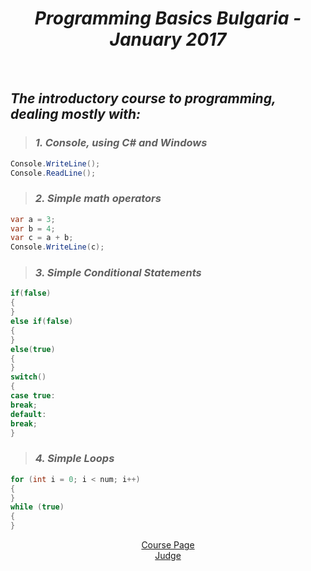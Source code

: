 <h1 align="center"><em>Programming Basics Bulgaria - January 2017</em></h1>
 
<br />

 ## *The introductory course to programming, dealing mostly with:*
>  ### *1. Console, using C# and Windows*
 ```C#
 Console.WriteLine();
 Console.ReadLine();
 ```
> ### *2. Simple math operators*
 ```C#
 var a = 3;
 var b = 4;
 var c = a + b;
 Console.WriteLine(c);
 ```
> ### *3. Simple Conditional Statements*
 ```C#
 if(false)
 {
 }
 else if(false)
 {
 }
 else(true)
 {
 }
 switch()
 {
 case true:
 break;
 default:
 break;
 }
 ```
> ### *4. Simple Loops*
 ```C#
 for (int i = 0; i < num; i++) 
 {
 }
 while (true)
 {
 }
 ```
<p align="center">
<a href="https://softuni.bg/trainings/1560/programming-basics-bulgaria-january-2017">Course Page</a> <br />
<a href="https://judge.softuni.bg/Contests#!/List/ByCategory/37/Programming-Basics-Exercises">Judge</a>
<p>
